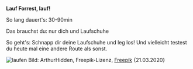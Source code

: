 **Lauf Forrest, lauf!**

So lang dauert's: 30-90min

Das brauchst du: nur dich und Laufschuhe

So geht's: Schnapp dir deine Laufschuhe und leg los! Und vielleicht testest du heute mal eine andere Route als sonst.

![laufen](https://image.freepik.com/fotos-kostenlos/laeuferfuesse-die-auf-strassennahaufnahme-auf-schuh-laufen-frau-fitness-sonnenaufgang-joggen-training-wellness-konzept_158595-1440.jpg)
Bild: ArthurHidden, Freepik-Lizenz, [Freepik](https://de.freepik.com/fotos-kostenlos/laeuferfuesse-die-auf-strassennahaufnahme-auf-schuh-laufen-frau-fitness-sonnenaufgang-joggen-training-wellness-konzept_6435512.htm#page=1&query=laufen&position=11) {21.03.2020}

